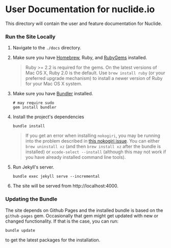 # User Documentation for nuclide.io

This directory will contain the user and feature documentation for Nuclide.

### Run the Site Locally

1. Navigate to the `./docs` directory.

2. Make sure you have [Homebrew](http://brew.sh), Ruby, and [RubyGems](https://rubygems.org/) installed.

   > Ruby >= 2.2 is required for the gems. On the latest versions of Mac OS X, Ruby 2.0 is the
   > default. Use `brew install ruby` (or your preferred upgrade mechanism) to install a newer
   > version of Ruby for your Mac OS X system.

3. Make sure you have [Bundler](http://bundler.io/) installed.

    ```
    # may require sudo
    gem install bundler
    ```
4. Install the project's dependencies

    ```
    bundle install
    ```

    > If you get an error when installing `nokogiri`, you may be running into the problem described
    > in [this nokogiri issue](https://github.com/sparklemotion/nokogiri/issues/1483). You can
    > either `brew uninstall xz` (and then `brew install xz` after the bundle is installed) or
    > `xcode-select --install` (although this may not work if you have already installed command
    > line tools).

5. Run Jekyll's server.

    ```
    bundle exec jekyll serve --incremental
    ```

6. The site will be served from http://localhost:4000.

### Updating the Bundle

The site depends on Github Pages and the installed bundle is based on the `github-pages` gem.
Occasionally that gem might get updated with new or changed functionality. If that is the case,
you can run:

```
bundle update
```

to get the latest packages for the installation.
